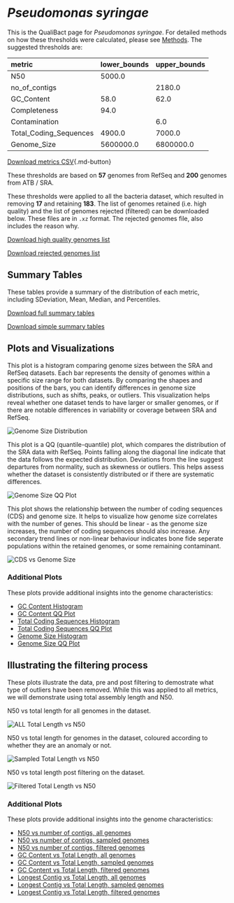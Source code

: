 # *Pseudomonas syringae*

This is the QualiBact page for *Pseudomonas syringae*. For detailed methods on how these thresholds were calculated, please see [Methods](../../methods.md).
The suggested thresholds are: 

| metric                 | lower_bounds   | upper_bounds   |
|:-----------------------|:---------------|:---------------|
| N50                    | 5000.0         |                |
| no_of_contigs          |                | 2180.0         |
| GC_Content             | 58.0           | 62.0           |
| Completeness           | 94.0           |                |
| Contamination          |                | 6.0            |
| Total_Coding_Sequences | 4900.0         | 7000.0         |
| Genome_Size            | 5600000.0      | 6800000.0      |

[Download metrics CSV](Pseudomonas_syringae_metrics.csv){.md-button}


These thresholds are based on **57** genomes from RefSeq and **200** genomes from ATB / SRA.

These thresholds were applied to all the bacteria dataset, which resulted in removing **17** and retaining **183**.
The list of genomes retained (i.e. high quality) and the list of genomes rejected (filtered) can be downloaded below. These files are in `.xz` format. The rejected genomes file, also includes the reason why.

[Download high quality genomes list](Pseudomonas_syringae_high_quality_genomes.csv.xz)


[Download rejected genomes list](Pseudomonas_syringae_filtered_out_genomes.csv.xz)



## Summary Tables
These tables provide a summary of the distribution of each metric, including SDeviation, Mean, Median, and Percentiles.

[Download full summary tables](summary.csv)

[Download simple summary tables](selected_summary.csv)

## Plots and Visualizations

This plot is a histogram comparing genome sizes between the SRA and RefSeq datasets. Each bar represents the density of genomes within a specific size range for both datasets. By comparing the shapes and positions of the bars, you can identify differences in genome size distributions, such as shifts, peaks, or outliers. This visualization helps reveal whether one dataset tends to have larger or smaller genomes, or if there are notable differences in variability or coverage between SRA and RefSeq.

![Genome Size Distribution](Genome_Size_refseq_histogram_kde.png)

This plot is a QQ (quantile-quantile) plot, which compares the distribution of the SRA data with RefSeq. Points falling along the diagonal line indicate that the data follows the expected distribution. Deviations from the line suggest departures from normality, such as skewness or outliers. This helps assess whether the dataset is consistently distributed or if there are systematic differences.

![Genome Size QQ Plot](Genome_Size_refseq_qqplot.png)

This plot shows the relationship between the number of coding sequences (CDS) and genome size. It helps to visualize how genome size correlates with the number of genes. This should be linear - as the genome size increases, the number of coding sequences should also increase. Any secondary trend lines or non-linear behaviour indicates bone fide seperate populations within the retained genomes, or some remaining contaminant. 

![CDS vs Genome Size](Pseudomonas_syringae_CDS_vs_Genome_Size.png)

### Additional Plots

These plots provide additional insights into the genome characteristics:

- [GC Content Histogram](GC_Content_refseq_histogram_kde.png)
- [GC Content QQ Plot](GC_Content_refseq_qqplot.png)
- [Total Coding Sequences Histogram](Total_Coding_Sequences_refseq_histogram_kde.png)
- [Total Coding Sequences QQ Plot](Total_Coding_Sequences_refseq_qqplot.png)
- [Genome Size Histogram](Genome_Size_refseq_histogram_kde.png)
- [Genome Size QQ Plot](Genome_Size_refseq_qqplot.png)
## Illustrating the filtering process
These plots illustrate the data, pre and post filtering to demostrate what type of outliers have been removed. While this was applied to all metrics, we will demonstrate using total assembly length and N50.

N50 vs total length for all genomes in the dataset.

![ALL Total Length vs N50](Pseudomonas_syringae_all_total_length_N50.png)

N50 vs total length for genomes in the dataset, coloured according to whether they are an anomaly or not.

![Sampled Total Length vs N50](Pseudomonas_syringae_sample_total_length_N50.png)

N50 vs total length post filtering on the dataset.

![Filtered Total Length vs N50](Pseudomonas_syringae_filt_total_length_N50.png)

### Additional Plots

These plots provide additional insights into the genome characteristics:

- [N50 vs number of contigs, all genomes](Pseudomonas_syringae_all_N50_number.png)
- [N50 vs number of contigs, sampled genomes](Pseudomonas_syringae_sample_N50_number.png)
- [N50 vs number of contigs, filtered genomes](Pseudomonas_syringae_filt_N50_number.png)
- [GC Content vs Total Length, all genomes](Pseudomonas_syringae_all_total_length_GC_Content.png)
- [GC Content vs Total Length, sampled genomes](Pseudomonas_syringae_sample_total_length_GC_Content.png)
- [GC Content vs Total Length, filtered genomes](Pseudomonas_syringae_filt_total_length_GC_Content.png)
- [Longest Contig vs Total Length, all genomes](Pseudomonas_syringae_all_total_length_longest.png)
- [Longest Contig vs Total Length, sampled genomes](Pseudomonas_syringae_sample_total_length_longest.png)
- [Longest Contig vs Total Length, filtered genomes](Pseudomonas_syringae_filt_total_length_longest.png)
